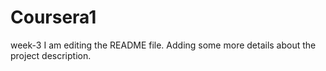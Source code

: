 # Coursera1
week-3
I am editing the README file. Adding some more details about the project description.
